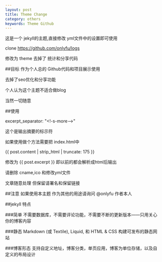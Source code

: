 ```yaml
---
layout: post
title: Theme Change
category: others
keywords: Theme Github
---
```

这是一个 jekyll的主题,直接修改 yml文件中的设置即可使用

clone https://github.com/onlyfu/logs

修改为 theme 去掉了 统计和分享代码

##目标 
作为个人总的 Github代码和项目展示使用 

去掉了seo优化和分享功能

个人认为这个主题不适合做blog

当然一切随意

##使用

excerpt_separator: "<!-s-more-->"

这个是输出摘要的标示符

如果使用做个方法需要把 index.html中

\{\{ post.content | strip_html | truncate: 175 \}\}

修改为 \{\{ post.excerpt \}\} 即<!--more-->以前的都会解析成html后输出


请删除 cname,ico 和修改yml文件 

文章随意处理 但保留请署名和保留链接 

##注意 
如果使用本主题 作为其他的用途请询问 @onlyfu 作者本人

##jekyll 特点

###简单
不需要数据库，不需要评论功能，不需要不断的更新版本——只用关心你的博客内容

###静态
Markdown (或 Textile), Liquid, 和 HTML & CSS 构建可发布的静态网站

###博客形态
支持自定义地址，博客分类，单页应用，博客为单位存储，以及自定义的布局设计

